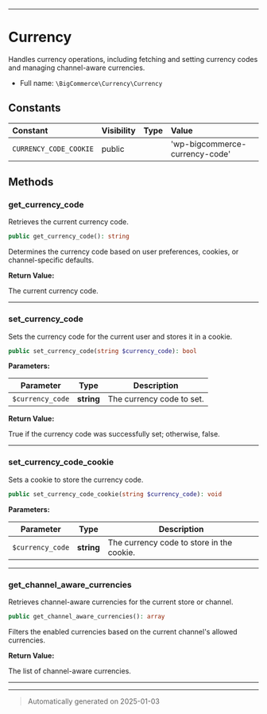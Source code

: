***

# Currency

Handles currency operations, including fetching and setting currency codes and managing channel-aware currencies.



* Full name: `\BigCommerce\Currency\Currency`


## Constants

| Constant | Visibility | Type | Value |
|:---------|:-----------|:-----|:------|
|`CURRENCY_CODE_COOKIE`|public| |&#039;wp-bigcommerce-currency-code&#039;|


## Methods


### get_currency_code

Retrieves the current currency code.

```php
public get_currency_code(): string
```

Determines the currency code based on user preferences, cookies, or channel-specific defaults.







**Return Value:**

The current currency code.




***

### set_currency_code

Sets the currency code for the current user and stores it in a cookie.

```php
public set_currency_code(string $currency_code): bool
```








**Parameters:**

| Parameter | Type | Description |
|-----------|------|-------------|
| `$currency_code` | **string** | The currency code to set. |


**Return Value:**

True if the currency code was successfully set; otherwise, false.




***

### set_currency_code_cookie

Sets a cookie to store the currency code.

```php
public set_currency_code_cookie(string $currency_code): void
```








**Parameters:**

| Parameter | Type | Description |
|-----------|------|-------------|
| `$currency_code` | **string** | The currency code to store in the cookie. |





***

### get_channel_aware_currencies

Retrieves channel-aware currencies for the current store or channel.

```php
public get_channel_aware_currencies(): array
```

Filters the enabled currencies based on the current channel's allowed currencies.







**Return Value:**

The list of channel-aware currencies.




***


***
> Automatically generated on 2025-01-03
